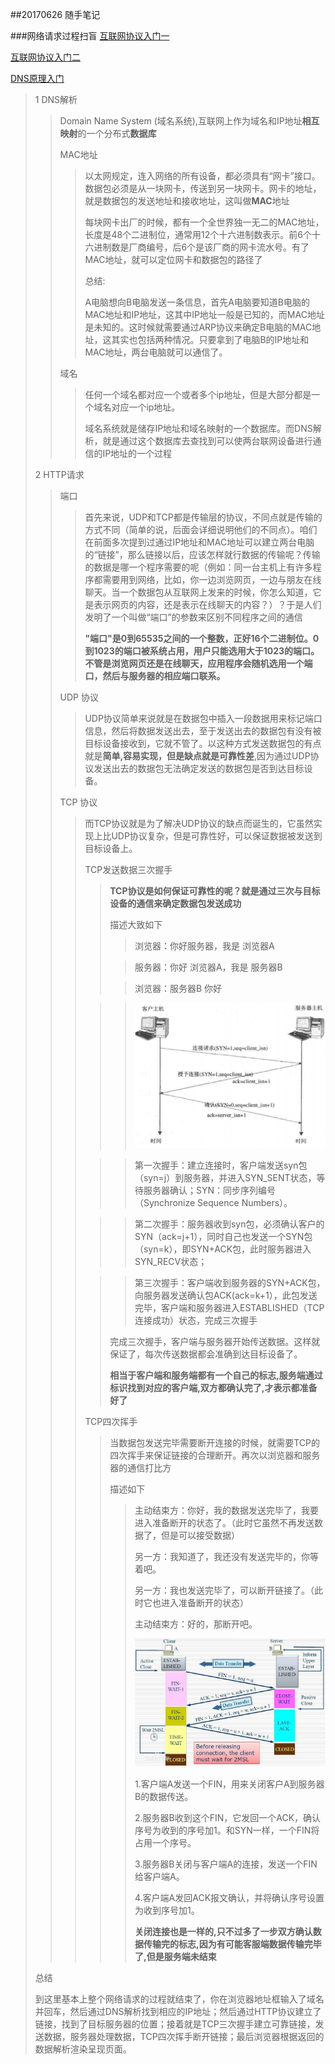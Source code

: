 ##20170626 随手笔记

###网络请求过程扫盲
[互联网协议入门一](http://www.ruanyifeng.com/blog/2012/05/internet_protocol_suite_part_i.html)

[互联网协议入门二](http://www.ruanyifeng.com/blog/2012/06/internet_protocol_suite_part_ii.html)

[DNS原理入门](http://www.ruanyifeng.com/blog/2016/06/dns.html)
>1 DNS解析
>> Domain Name System (域名系统),互联网上作为域名和IP地址**相互映射**的一个分布式**数据库**
>> 
>> MAC地址
>>> 以太网规定，连入网络的所有设备，都必须具有“网卡”接口。数据包必须是从一块网卡，传送到另一块网卡。网卡的地址，就是数据包的发送地址和接收地址，这叫做**MAC**地址
>>>
>>> 每块网卡出厂的时候，都有一个全世界独一无二的MAC地址，长度是48个二进制位，通常用12个十六进制数表示。前6个十六进制数是厂商编号，后6个是该厂商的网卡流水号。有了MAC地址，就可以定位网卡和数据包的路径了
>>>
>>>
>>> 总结:
>>>
>>> A电脑想向B电脑发送一条信息，首先A电脑要知道B电脑的MAC地址和IP地址，这其中IP地址一般是已知的，而MAC地址是未知的。这时候就需要通过ARP协议来确定B电脑的MAC地址，这其实也包括两种情况。只要拿到了电脑B的IP地址和MAC地址，两台电脑就可以通信了。
>>
>>
>> 域名
>>> 任何一个域名都对应一个或者多个ip地址，但是大部分都是一个域名对应一个ip地址。
>>>
>>> 域名系统就是储存IP地址和域名映射的一个数据库。而DNS解析，就是通过这个数据库去查找到可以使两台联网设备进行通信的IP地址的一个过程
>
> 2 HTTP请求
>> 端口
>>> 首先来说，UDP和TCP都是传输层的协议，不同点就是传输的方式不同（简单的说，后面会详细说明他们的不同点）。咱们在前面多次提到过通过IP地址和MAC地址可以建立两台电脑的“链接”，那么链接以后，应该怎样就行数据的传输呢？传输的数据是哪一个程序需要的呢（例如：同一台主机上有许多程序都需要用到网络，比如，你一边浏览网页，一边与朋友在线聊天。当一个数据包从互联网上发来的时候，你怎么知道，它是表示网页的内容，还是表示在线聊天的内容？）？于是人们发明了一个叫做“端口”的参数来区别不同程序之间的通信
>>> 
>>> **"端口"是0到65535之间的一个整数，正好16个二进制位。0到1023的端口被系统占用，用户只能选用大于1023的端口。不管是浏览网页还是在线聊天，应用程序会随机选用一个端口，然后与服务器的相应端口联系。**
>>
>> UDP 协议
>>>
>>> UDP协议简单来说就是在数据包中插入一段数据用来标记端口信息，然后将数据发送出去，至于发送出去的数据包有没有被目标设备接收到，它就不管了。以这种方式发送数据包的有点就是**简单,容易实现，但是缺点就是可靠性差**,因为通过UDP协议发送出去的数据包无法确定发送的数据包是否到达目标设备。
>> 
>> TCP 协议
>>> 而TCP协议就是为了解决UDP协议的缺点而诞生的，它虽然实现上比UDP协议复杂，但是可靠性好，可以保证数据被发送到目标设备上。
>>> 
>>> TCP发送数据三次握手
>>> 
>>>> **TCP协议是如何保证可靠性的呢？就是通过三次与目标设备的通信来确定数据包发送成功**
>>>> 
>>>> 描述大致如下 
>>>>
>>>>> 浏览器：你好服务器，我是 浏览器A
>>>> 
>>>>> 服务器：你好 浏览器A，我是 服务器B
>>>> 
>>>>> 浏览器：服务器B 你好
>>>
>>>>>![TCP三次握手](../img/TCP三次握手.png)
>>>
>>>>> 第一次握手：建立连接时，客户端发送syn包（syn=j）到服务器，并进入SYN_SENT状态，等待服务器确认；SYN：同步序列编号（Synchronize Sequence Numbers）。
>>> 
>>>>> 第二次握手：服务器收到syn包，必须确认客户的SYN（ack=j+1），同时自己也发送一个SYN包（syn=k），即SYN+ACK包，此时服务器进入SYN_RECV状态；
>>> 
>>>>> 第三次握手：客户端收到服务器的SYN+ACK包，向服务器发送确认包ACK(ack=k+1），此包发送完毕，客户端和服务器进入ESTABLISHED（TCP连接成功）状态，完成三次握手
>>>>
>>>> 完成三次握手，客户端与服务器开始传送数据。这样就保证了，每次传送数据都会准确到达目标设备了。
>>>> 
>>>> **相当于客户端和服务端都有一个自己的标志,服务端通过标识找到对应的客户端,双方都确认完了,才表示都准备好了**
>>>
>>> TCP四次挥手
>>>> 当数据包发送完毕需要断开连接的时候，就需要TCP的四次挥手来保证链接的合理断开。再次以浏览器和服务器的通信打比方
>>>>
>>>> 描述如下
>>>> 
>>>>> 主动结束方：你好，我的数据发送完毕了，我要进入准备断开的状态了。（此时它虽然不再发送数据了，但是可以接受数据）
>>>>>
>>>>> 另一方：我知道了，我还没有发送完毕的，你等着吧。
>>>>> 
>>>>> 另一方：我也发送完毕了，可以断开链接了。（此时它也进入准备断开的状态）
>>>>> 
>>>>> 主动结束方：好的，那断开吧。
>>>>> 
>>>>>![TCP四次挥手](../img/TCP四次挥手.jpg)
>>>>>
>>>>> 1.客户端A发送一个FIN，用来关闭客户A到服务器B的数据传送。
>>>>> 
>>>>> 2.服务器B收到这个FIN，它发回一个ACK，确认序号为收到的序号加1。和SYN一样，一个FIN将占用一个序号。
>>>>> 
>>>>> 3.服务器B关闭与客户端A的连接，发送一个FIN给客户端A。
>>>>> 
>>>>> 4.客户端A发回ACK报文确认，并将确认序号设置为收到序号加1。
>>>>> 
>>>>> **关闭连接也是一样的,只不过多了一步双方确认数据传输完的标志,因为有可能客服端数据传输完毕了,但是服务端未结束**
>
>
>总结
>
>到这里基本上整个网络请求的过程就结束了，你在浏览器地址框输入了域名并回车，然后通过DNS解析找到相应的IP地址；然后通过HTTP协议建立了链接，找到了目标服务器的位置；接着就是TCP三次握手建立可靠链接，发送数据，服务器处理数据，TCP四次挥手断开链接；最后浏览器根据返回的数据解析渲染呈现页面。










	
